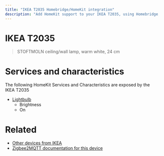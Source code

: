 ```yaml
---
title: "IKEA T2035 Homebridge/HomeKit integration"
description: "Add HomeKit support to your IKEA T2035, using Homebridge, Zigbee2MQTT and homebridge-z2m."
---
```

<!---
This file has been GENERATED using src/docgen/docgen.ts
DO NOT EDIT THIS FILE MANUALLY!
-->
# IKEA T2035
> STOFTMOLN ceiling/wall lamp, warm white, 24 cm


# Services and characteristics
The following HomeKit Services and Characteristics are exposed by
the IKEA T2035

* [Lightbulb](../../light.md)
  * Brightness
  * On


# Related
* [Other devices from IKEA](../index.md#ikea)
* [Zigbee2MQTT documentation for this device](https://www.zigbee2mqtt.io/devices/T2035.html)